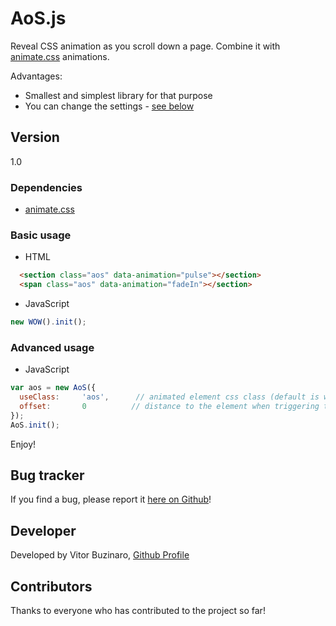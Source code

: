 # AoS.js

Reveal CSS animation as you scroll down a page.
Combine it with [animate.css](https://github.com/daneden/animate.css) animations.

Advantages:
- Smallest and simplest library for that purpose
- You can change the settings - [see below](#advanced-usage)

## Version

1.0

### Dependencies
- [animate.css](https://github.com/daneden/animate.css)

### Basic usage

- HTML

```html
  <section class="aos" data-animation="pulse"></section>
  <span class="aos" data-animation="fadeIn"></section>
```

- JavaScript

```javascript
new WOW().init();
```

### Advanced usage

- JavaScript

```javascript
var aos = new AoS({
  useClass:     'aos',      // animated element css class (default is wow)
  offset:       0          // distance to the element when triggering the animation (default is 0)
});
AoS.init();
```

Enjoy!

## Bug tracker

If you find a bug, please report it [here on Github](https://github.com/buzinas/animateonscroll/issues)!

## Developer

Developed by Vitor Buzinaro, [Github Profile](//github.com/buzinas)


## Contributors

Thanks to everyone who has contributed to the project so far!
